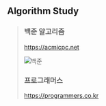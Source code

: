 Algorithm Study
---

> ### 백준 알고리즘
> 
> https://acmicpc.net
> 
> ![백준](https://github-readme-solvedac.hyp3rflow.vercel.app/api/?handle=csewook17)
> ### 프로그래머스
> 
> https://programmers.co.kr

